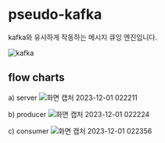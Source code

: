 # pseudo-kafka

kafka와 유사하게 작동하는 메시지 큐잉 엔진입니다.

![kafka](https://github.com/tngtied/pseudo-kafka/assets/75424805/91ed6386-98ca-4388-9c07-2acf3a7c2ffe)

## flow charts
  a) server
  ![화면 캡처 2023-12-01 022211](https://github.com/tngtied/pseudo-kafka/assets/75424805/aaead497-9ada-483c-8fdf-d56fc51f1f8a)
  
  b) producer
  ![화면 캡처 2023-12-01 022224](https://github.com/tngtied/pseudo-kafka/assets/75424805/42b7cec9-afe2-4807-ad6e-316aa932ffea)
  
  c) consumer
  ![화면 캡처 2023-12-01 022356](https://github.com/tngtied/pseudo-kafka/assets/75424805/8cce1ca6-0668-47f5-ba2e-4aef8f7cdbac)
